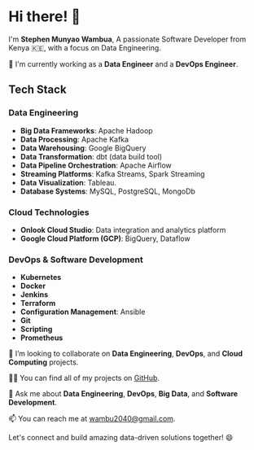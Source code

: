 # Hi there! 👋

I'm **Stephen Munyao Wambua**,
A passionate Software Developer from Kenya 🇰🇪, with a focus on Data Engineering.

🌱 I'm currently working as a **Data Engineer** and a **DevOps Engineer**.

## Tech Stack
### Data Engineering
- **Big Data Frameworks**: Apache Hadoop
- **Data Processing**: Apache Kafka
- **Data Warehousing**: Google BigQuery
- **Data Transformation**: dbt (data build tool)
- **Data Pipeline Orchestration**: Apache Airflow
- **Streaming Platforms**: Kafka Streams, Spark Streaming
- **Data Visualization**: Tableau.
- **Database Systems**: MySQL, PostgreSQL, MongoDb
  
### Cloud Technologies
- **Onlook Cloud Studio**: Data integration and analytics platform
- **Google Cloud Platform (GCP)**: BigQuery, Dataflow 

### DevOps & Software Development
- **Kubernetes**
- **Docker**
- **Jenkins**
- **Terraform** 
- **Configuration Management**: Ansible
- **Git**
- **Scripting**
- **Prometheus**

👯 I’m looking to collaborate on **Data Engineering**, **DevOps**, and **Cloud Computing** projects.

👨‍💻 You can find all of my projects on [GitHub](https://github.com/steve2040).

💬 Ask me about **Data Engineering**, **DevOps**, **Big Data**, and **Software Development**.

📫 You can reach me at [wambu2040@gmail.com](mailto:wambu2040@gmail.com).

Let's connect and build amazing data-driven solutions together! 😄
